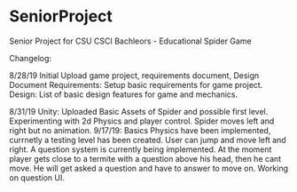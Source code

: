 # SeniorProject
Senior Project for CSU CSCI Bachleors - Educational Spider Game

Changelog:

8/28/19 Initial Upload game project, requirements document, Design Document
  Requirements: Setup basic requirements for game project.
  Design: List of basic design features for game and mechanics.
  
8/31/19
  Unity: Uploaded Basic Assets of Spider and possible first level.
    Experimenting with 2d Physics and player control. Spider moves left and right but no animation.
9/17/19:
	Basics Physics have been implemented, currnetly a testing level has been created.
	User can jump and move left and right.
	A question system is currently being implemented. At the moment player gets close to a termite with a question above his head, then he cant move. He will get asked a question and have to answer to move on. Working on question UI.